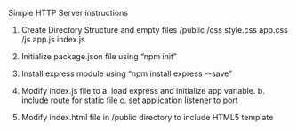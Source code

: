 Simple HTTP Server instructions

1. Create Directory Structure and empty files
    /public
    /css
       style.css
       app.css
    /js
      app.js
    index.js

2. Initialize package.json file using “npm init”

3. Install express module using “npm install express --save”

4. Modify index.js file to
    a. load express and initialize app variable.
    b. include route for static file
    c. set application listener to port

5. Modify index.html file in /public directory to include HTML5 template